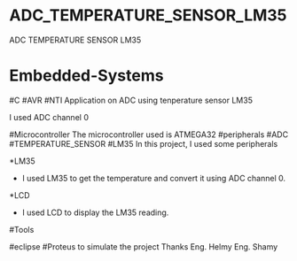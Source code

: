 # ADC_TEMPERATURE_SENSOR_LM35
ADC TEMPERATURE SENSOR LM35
# Embedded-Systems
#C
#AVR
#NTI
Application on ADC using tenperature sensor LM35


I used ADC channel 0 

#Microcontroller
The microcontroller used is ATMEGA32 
#peripherals
#ADC 
#TEMPERATURE_SENSOR
#LM35
In this project, I used some peripherals 

*LM35 
  - I used LM35 to get the temperature and convert it using ADC channel 0.
  
*LCD
  - I used LCD to display the LM35 reading.
 
 #Tools 

 #eclipse 
 #Proteus to simulate the project 
Thanks 
Eng. Helmy
Eng. Shamy
 


